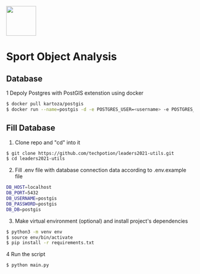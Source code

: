 <img src="https://leaders2021.innoagency.ru/static/img/general/logo.svg"
  style="height: 80px;">

# Sport Object Analysis

## Database
1 Depoly Postgres with PostGIS extenstion using docker
```bash
$ docker pull kartoza/postgis
$ docker run --name=postgis -d -e POSTGRES_USER=<username> -e POSTGRES_PASSWORD=<password> -e POSTGRES_DBNAME=<dbname> -e ALLOW_IP_RANGE=0.0.0.0/0 -p 5432:5432 --restart=always postgis/postgis
```

## Fill Database
1. Clone repo and "cd" into it
```bash
$ git clone https://github.com/techpotion/leaders2021-utils.git
$ cd leaders2021-utils
```

2. Fill .env file with database connection data according to .env.example file
```bash
DB_HOST=localhost
DB_PORT=5432
DB_USERNAME=postgis
DB_PASSWORD=postgis
DB_DB=postgis
```

3. Make virtual environment (optional) and install project's dependencies
```bash
$ python3 -m venv env
$ source env/bin/activate
$ pip install -r requirements.txt
```

4 Run the script
```bash
$ python main.py
```
